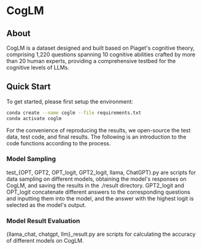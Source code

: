 # CogLM
## About
CogLM is a dataset designed and built based on Piaget's cognitive theory, comprising 1,220 questions spanning 10 cognitive abilities crafted by more than 20 human experts, providing a comprehensive testbed for the cognitive levels of LLMs.

## Quick Start
To get started, please first setup the environment:
```bash
conda create --name coglm --file requirements.txt
conda activate coglm
```

For the convenience of reproducing the results, we open-source the test data, test code, and final results. The following is an introduction to the code functions according to the process.

### Model Sampling
test_{OPT, GPT2, OPT_logit, GPT2_logit, llama, ChatGPT}.py are scripts for data sampling on different models, obtaining the model's responses on CogLM, and saving the results in the ./result directory. GPT2_logit and OPT_logit concatenate different answers to the corresponding questions and inputting them into the model, and the answer with the highest logit is selected as the model's output.

### Model Result Evaluation
{llama_chat, chatgpt, llm}_result.py are scripts for calculating the accuracy of different models on CogLM.





 